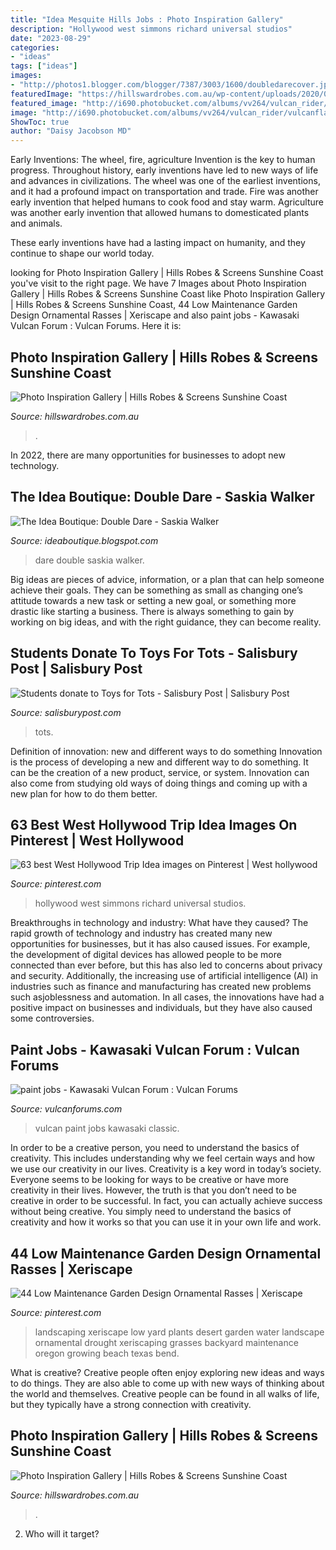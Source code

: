 ```yaml
---
title: "Idea Mesquite Hills Jobs : Photo Inspiration Gallery"
description: "Hollywood west simmons richard universal studios"
date: "2023-08-29"
categories:
- "ideas"
tags: ["ideas"]
images:
- "http://photos1.blogger.com/blogger/7387/3003/1600/doubledarecover.jpg"
featuredImage: "https://hillswardrobes.com.au/wp-content/uploads/2020/06/105708294_297691954950866_4758167266006308911_n-768x1024.jpg"
featured_image: "http://i690.photobucket.com/albums/vv264/vulcan_rider/vulcanflames003.jpg"
image: "http://i690.photobucket.com/albums/vv264/vulcan_rider/vulcanflames003.jpg"
ShowToc: true
author: "Daisy Jacobson MD"
---
```



Early Inventions: The wheel, fire, agriculture
Invention is the key to human progress. Throughout history, early inventions have led to new ways of life and advances in civilizations.
The wheel was one of the earliest inventions, and it had a profound impact on transportation and trade. Fire was another early invention that helped humans to cook food and stay warm. Agriculture was another early invention that allowed humans to domesticated plants and animals.

These early inventions have had a lasting impact on humanity, and they continue to shape our world today.

	

		
looking for Photo Inspiration Gallery | Hills Robes &amp; Screens Sunshine Coast you've visit to the right page. We have 7 Images about Photo Inspiration Gallery | Hills Robes &amp; Screens Sunshine Coast like Photo Inspiration Gallery | Hills Robes &amp; Screens Sunshine Coast, 44 Low Maintenance Garden Design Ornamental Rasses | Xeriscape and also paint jobs - Kawasaki Vulcan Forum : Vulcan Forums. Here it is:
		
    
## Photo Inspiration Gallery | Hills Robes &amp; Screens Sunshine Coast

<img loading=lazy src="https://hillswardrobes.com.au/wp-content/uploads/2020/06/105708294_297691954950866_4758167266006308911_n-768x1024.jpg" onerror="this.onerror=null;this.src='https://tse4.mm.bing.net/th?id=OIP.Ge8AYV9nprr_RayYyKfMVQHaJ4&amp;pid=15.1';" alt="Photo Inspiration Gallery | Hills Robes &amp; Screens Sunshine Coast">

_Source: hillswardrobes.com.au_

>. 

	

In 2022, there are many opportunities for businesses to adopt new technology.

    
## The Idea Boutique: Double Dare - Saskia Walker

<img loading=lazy src="http://photos1.blogger.com/blogger/7387/3003/1600/doubledarecover.jpg" onerror="this.onerror=null;this.src='https://tse2.mm.bing.net/th?id=OIP.WuZtNquD4V0WXZlJCD2legAAAA&amp;pid=15.1';" alt="The Idea Boutique: Double Dare - Saskia Walker">

_Source: ideaboutique.blogspot.com_

>dare double saskia walker. 

	

Big ideas are pieces of advice, information, or a plan that can help someone achieve their goals. They can be something as small as changing one’s attitude towards a new task or setting a new goal, or something more drastic like starting a business. There is always something to gain by working on big ideas, and with the right guidance, they can become reality.

    
## Students Donate To Toys For Tots - Salisbury Post | Salisbury Post

<img loading=lazy src="https://www.salisburypost.com/wp-content/uploads/sites/9/2014/12/Toy-donations-DP01.jpg?resize=622" onerror="this.onerror=null;this.src='https://tse2.mm.bing.net/th?id=OIP.CDYiXKmXH5IwU7VnStB1xgHaFP&amp;pid=15.1';" alt="Students donate to Toys for Tots - Salisbury Post | Salisbury Post">

_Source: salisburypost.com_

>tots. 

	

Definition of innovation: new and different ways to do something
Innovation is the process of developing a new and different way to do something. It can be the creation of a new product, service, or system. Innovation can also come from studying old ways of doing things and coming up with a new plan for how to do them better.

    
## 63 Best West Hollywood Trip Idea Images On Pinterest | West Hollywood

<img loading=lazy src="https://i.pinimg.com/736x/07/72/28/077228ee19c0911edf555845178fe45a--richard-simmons-beverly-hills.jpg" onerror="this.onerror=null;this.src='https://tse2.mm.bing.net/th?id=OIP.z6yWQ2w_SaQYu8KJEG01bQHaJT&amp;pid=15.1';" alt="63 best West Hollywood Trip Idea images on Pinterest | West hollywood">

_Source: pinterest.com_

>hollywood west simmons richard universal studios. 

	

Breakthroughs in technology and industry: What have they caused?
The rapid growth of technology and industry has created many new opportunities for businesses, but it has also caused issues. For example, the development of digital devices has allowed people to be more connected than ever before, but this has also led to concerns about privacy and security. Additionally, the increasing use of artificial intelligence (AI) in industries such as finance and manufacturing has created new problems such asjoblessness and automation. In all cases, the innovations have had a positive impact on businesses and individuals, but they have also caused some controversies.

    
## Paint Jobs - Kawasaki Vulcan Forum : Vulcan Forums

<img loading=lazy src="http://i690.photobucket.com/albums/vv264/vulcan_rider/vulcanflames003.jpg" onerror="this.onerror=null;this.src='https://tse3.mm.bing.net/th?id=OIP._LZBpnIjUfc1BGV70MXkHwHaFj&amp;pid=15.1';" alt="paint jobs - Kawasaki Vulcan Forum : Vulcan Forums">

_Source: vulcanforums.com_

>vulcan paint jobs kawasaki classic. 

	

In order to be a creative person, you need to understand the basics of creativity. This includes understanding why we feel certain ways and how we use our creativity in our lives.
Creativity is a key word in today’s society. Everyone seems to be looking for ways to be creative or have more creativity in their lives. However, the truth is that you don’t need to be creative in order to be successful. In fact, you can actually achieve success without being creative. You simply need to understand the basics of creativity and how it works so that you can use it in your own life and work.

    
## 44 Low Maintenance Garden Design Ornamental Rasses | Xeriscape

<img loading=lazy src="https://i.pinimg.com/originals/b5/41/ab/b541ab3ea07c62e8172b0ab05c9783db.jpg" onerror="this.onerror=null;this.src='https://tse4.mm.bing.net/th?id=OIP.JKepNwkB9Mco2Oxvtxzq4AHaJ3&amp;pid=15.1';" alt="44 Low Maintenance Garden Design Ornamental Rasses | Xeriscape">

_Source: pinterest.com_

>landscaping xeriscape low yard plants desert garden water landscape ornamental drought xeriscaping grasses backyard maintenance oregon growing beach texas bend. 

	

What is creative?
Creative people often enjoy exploring new ideas and ways to do things. They are also able to come up with new ways of thinking about the world and themselves. Creative people can be found in all walks of life, but they typically have a strong connection with creativity.

    
## Photo Inspiration Gallery | Hills Robes &amp; Screens Sunshine Coast

<img loading=lazy src="https://hillswardrobes.com.au/wp-content/uploads/2020/06/79110144_2770739702991996_3367951046709084160_o.jpg" onerror="this.onerror=null;this.src='https://tse4.mm.bing.net/th?id=OIP.7U9zgETlEn6o3qsd6RKsOQHaJ4&amp;pid=15.1';" alt="Photo Inspiration Gallery | Hills Robes &amp; Screens Sunshine Coast">

_Source: hillswardrobes.com.au_

>. 

	

2) Who will it target?

